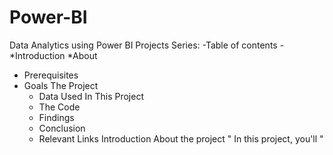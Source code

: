 # Power-BI
Data Analytics using Power BI Projects Series:
-Table of contents
-*Introduction
*About
* Prerequisites
* Goals
The Project
  * Data Used In This Project
  * The Code
  * Findings
  * Conclusion
  * Relevant Links
Introduction
About the project
" In this project, you'll  "
